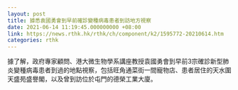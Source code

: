 ```yaml
---
layout: post
title: 據悉袁國勇會到早前確診變種病毒患者到訪地方視察
date: 2021-06-14 11:19:45.000000000 +08:00
link: https://news.rthk.hk/rthk/ch/component/k2/1595772-20210614.htm
categories: rthk
---
```


據了解，政府專家顧問、港大微生物學系講座教授袁國勇會到早前3宗確診新型肺炎變種病毒患者到過的地點視察，包括旺角通菜街一間寵物店、患者居住的天水圍天盛苑盛譽閣，以及曾到訪位於屯門的德榮工業大廈。
